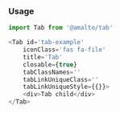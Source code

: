 ### Usage

```typescript
import Tab from '@amalto/tab'
```

```javascript
<Tab id='tab-example'
    iconClass='fas fa-file'
    title='Tab'
    closable={true}
    tabClassNames=''
    tabLinkUniqueClass=''
    tabLinkUniqueStyle={{}}>
    <div>Tab child</div>
</Tab>
```